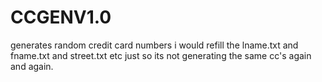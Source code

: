 # CCGENV1.0
generates random credit card numbers i would refill the lname.txt and fname.txt and street.txt etc just so its not generating the same cc's again and again.
